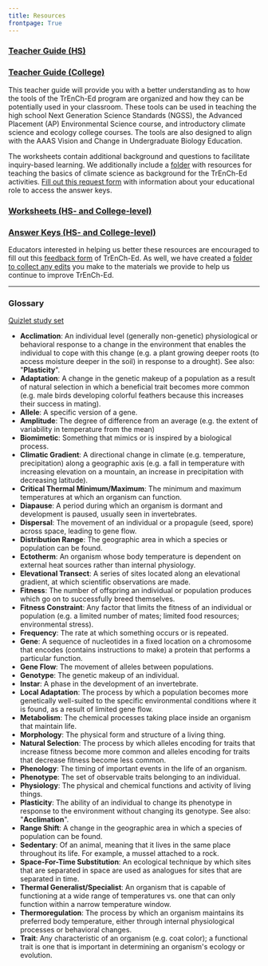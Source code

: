 ```yaml
---
title: Resources
frontpage: True
---
```

### [Teacher Guide (HS)](https://drive.google.com/file/d/1P-OzJkg_wltSPH69YIPgveceSWw4bAkQ/view?usp=sharing)

### [Teacher Guide (College)](https://drive.google.com/file/d/1aArVGZvIAD_Ml2IyqbGB05VevDLL5UUw/view?usp=sharing)

This teacher guide will provide you with a better understanding as to how the tools of the TrEnCh-Ed program are organized and how they can be potentially used in your classroom. These tools can be used in teaching the high school Next Generation Science Standards (NGSS), the Advanced Placement (AP) Environmental Science course, and introductory climate science and ecology college courses. The tools are also designed to align with the AAAS Vision and Change in Undergraduate Biology Education.

The worksheets contain additional background and questions to facilitate inquiry-based learning. We additionally include a [folder](https://drive.google.com/drive/u/2/folders/1Bb6Sx3z5e_M8hapC1BK3G8bhy7pIjxVM) with resources for teaching the basics of climate science as background for the TrEnCh-Ed activities. [Fill out this request form](https://forms.gle/RiZNitsLTAccgghT6) with information about your educational role to access the answer keys.

### [Worksheets (HS- and College-level)](https://drive.google.com/drive/folders/1-y3DQW5DGSsuJGUquDbcdnn15mr3jMZL?usp=sharing")

### [Answer Keys (HS- and College-level)](https://jstrieb.github.io/link-lock/#eyJ2IjoiMC4wLjEiLCJlIjoicjNXSWRRQTcwSlJnWUFIL2VBQXV6Vk5TTWpJTVN6MXFiV0E0c1l6VTVEOGQvdmFNZWFpY1YvbGYxc2JMSEp3WkkxQ2hZQ3VHajRicTJuaVY3ejVnU255eHhXRS95RUorbnhjRGxsUjlrbnRSQXhrUU5iNnAzOGtQdzFDcW1taldNWVNyVlE9PSIsImkiOiJyemVxNUd2SlRJN3RZSTZ6In0=)

Educators interested in helping us better these resources are encouraged to fill out this [feedback form](https://forms.gle/FsUoBG7fHtDTUdoa6) of TrEnCh-Ed. As well, we have created a [folder to collect any edits](https://drive.google.com/drive/folders/1tslkxfLG4VgAW41Zf3lxdxkE6RpeHzgX?usp=sharing) you make to the materials we provide to help us continue to improve TrEnCh-Ed. 

-----

### Glossary

[Quizlet study set](https://quizlet.com/_8lewtg?x=1jqt&i=2zu0qr)

* **Acclimation**: An individual level (generally non-genetic) physiological or behavioral response to a change in the environment that enables the individual to cope with this change (e.g. a plant growing deeper roots (to access moisture deeper in the soil) in response to a drought). See also: "**Plasticity**".
* **Adaptation**: A change in the genetic makeup of a population as a result of natural selection in which a beneficial trait becomes more common (e.g. male birds developing colorful feathers because this increases their success in mating).
* **Allele**: A specific version of a gene.
* **Amplitude**: The degree of difference from an average (e.g. the extent of variability in temperature from the mean)
* **Biomimetic**: Something that mimics or is inspired by a biological process.
* **Climatic Gradient**: A directional change in climate (e.g. temperature, precipitation) along a geographic axis (e.g. a fall in temperature with increasing elevation on a mountain, an increase in precipitation with decreasing latitude).
* **Critical Thermal Minimum/Maximum**: The minimum and maximum temperatures at which an organism can function.
* **Diapause**: A period during which an organism is dormant and development is paused, usually seen in invertebrates.
* **Dispersal**: The movement of an individual or a propagule (seed, spore) across space, leading to gene flow.
* **Distribution Range**: The geographic area in which a species or population can be found.
* **Ectotherm**: An organism whose body temperature is dependent on external heat sources rather than internal physiology.
* **Elevational Transect**: A series of sites located along an elevational gradient, at which scientific observations are made.
* **Fitness**: The number of offspring an individual or population produces which go on to successfully breed themselves.
* **Fitness Constraint**: Any factor that limits the fitness of an individual or population (e.g. a limited number of mates; limited food resources; environmental stress).
* **Frequency**: The rate at which something occurs or is repeated.
* **Gene**: A sequence of nucleotides in a fixed location on a chromosome that encodes (contains instructions to make) a protein that performs a particular function.
* **Gene Flow**: The movement of alleles between populations.
* **Genotype**: The genetic makeup of an individual.
* **Instar**: A phase in the development of an invertebrate.
* **Local Adaptation**: The process by which a population becomes more genetically well-suited to the specific environmental conditions where it is found, as a result of limited gene flow.
* **Metabolism**: The chemical processes taking place inside an organism that maintain life.
* **Morphology**: The physical form and structure of a living thing.
* **Natural Selection**: The process by which alleles encoding for traits that increase fitness become more common and alleles encoding for traits that decrease fitness become less common.
* **Phenology**: The timing of important events in the life of an organism.
* **Phenotype**: The set of observable traits belonging to an individual.
* **Physiology**: The physical and chemical functions and activity of living things.
* **Plasticity**: The ability of an individual to change its phenotype in response to the environment without changing its genotype. See also: "**Acclimation**".
* **Range Shift**: A change in the geographic area in which a species of population can be found.
* **Sedentary**: Of an animal, meaning that it lives in the same place throughout its life. For example, a mussel attached to a rock.
* **Space-For-Time Substitution**: An ecological technique by which sites that are separated in space are used as analogues for sites that are separated in time.
* **Thermal Generalist/Specialist**: An organism that is capable of functioning at a wide range of temperatures vs. one that can only function within a narrow temperature window.
* **Thermoregulation**: The process by which an organism maintains its preferred body temperature, either through internal physiological processes or behavioral changes.
* **Trait**: Any characteristic of an organism (e.g. coat color); a functional trait is one that is important in determining an organism's ecology or evolution.

